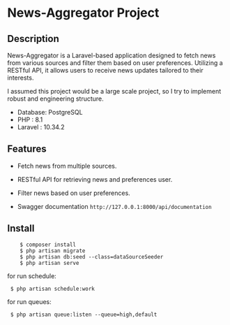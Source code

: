 # News-Aggregator Project

## Description

News-Aggregator is a Laravel-based application designed to fetch news from various sources and filter them based on user
preferences. Utilizing a RESTful API, it allows users to receive news updates tailored to their interests.

I assumed this project would be a large scale project, so I try to implement robust and engineering structure.

- Database: PostgreSQL
- PHP : 8.1
- Laravel : 10.34.2

## Features

- Fetch news from multiple sources.

- RESTful API for retrieving news and preferences user.

- Filter news based on user preferences.

- Swagger documentation `http://127.0.0.1:8000/api/documentation`

## Install

        $ composer install
        $ php artisan migrate
        $ php artisan db:seed --class=dataSourceSeeder
        $ php artisan serve

for run schedule:

     $ php artisan schedule:work

for run queues:

     $ php artisan queue:listen --queue=high,default
